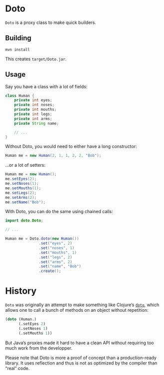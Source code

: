 # Doto

`Doto` is a proxy class to make quick builders.

## Building

    mvn install

This creates `target/Doto.jar`.

## Usage

Say you have a class with a lot of fields:

```java
class Human {
    private int eyes;
    private int noses;
    private int mouths;
    private int legs;
    private int arms;
    private String name;

    // ...
}
```

Without Doto, you would need to either have a long constructor:

```java
Human me = new Human(2, 1, 1, 2, 2, "Bob");
```

…or a lot of setters:

```java
Human me = new Human();
me.setEyes(2);
me.setNoses(1);
me.setMouths(1);
me.setLegs(2);
me.setArms(2);
me.setName("Bob");
```

With Doto, you can do the same using chained calls:

```java
import doto.Doto;

// ...

Human me = Doto.doto(new Human())
               .set("eyes", 2)
               .set("noses", 1)
               .set("mouths", 1)
               .set("legs", 2)
               .set("arms", 2)
               .set("name", "Bob")
               .create();
```

# History

`Doto` was originally an attempt to make something like Clojure’s [`doto`][cd],
which allows one to call a bunch of methods on an object without repetition:

```clj
(doto (Human.)
      (.setEyes 2)
      (.setNoses 1)
      (.setMouths 1))
```

But Java’s proxies made it hard to have a clean API without requiring too much
work from the developper.

Please note that Doto is more a proof of concept than a production-ready
library. It uses reflection and thus is not as optimized by the compiler than
“real” code.

[cd]: http://clojuredocs.org/clojure_core/clojure.core/doto
